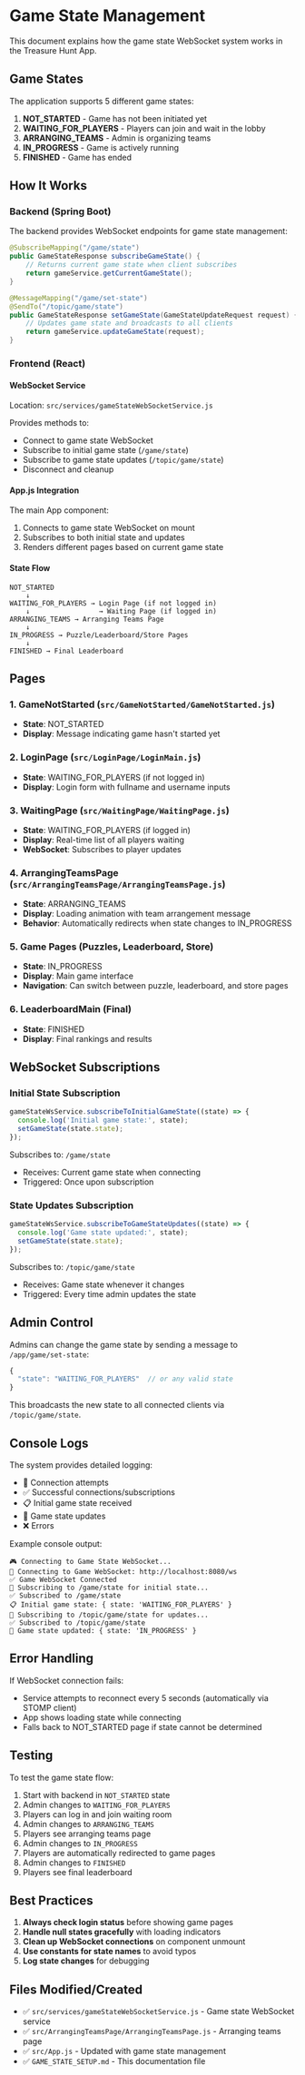 # Game State Management

This document explains how the game state WebSocket system works in the Treasure Hunt App.

## Game States

The application supports 5 different game states:

1. **NOT_STARTED** - Game has not been initiated yet
2. **WAITING_FOR_PLAYERS** - Players can join and wait in the lobby
3. **ARRANGING_TEAMS** - Admin is organizing teams
4. **IN_PROGRESS** - Game is actively running
5. **FINISHED** - Game has ended

## How It Works

### Backend (Spring Boot)

The backend provides WebSocket endpoints for game state management:

```java
@SubscribeMapping("/game/state")
public GameStateResponse subscribeGameState() {
    // Returns current game state when client subscribes
    return gameService.getCurrentGameState();
}

@MessageMapping("/game/set-state")
@SendTo("/topic/game/state")
public GameStateResponse setGameState(GameStateUpdateRequest request) {
    // Updates game state and broadcasts to all clients
    return gameService.updateGameState(request);
}
```

### Frontend (React)

#### WebSocket Service

Location: `src/services/gameStateWebSocketService.js`

Provides methods to:
- Connect to game state WebSocket
- Subscribe to initial game state (`/game/state`)
- Subscribe to game state updates (`/topic/game/state`)
- Disconnect and cleanup

#### App.js Integration

The main App component:
1. Connects to game state WebSocket on mount
2. Subscribes to both initial state and updates
3. Renders different pages based on current game state

#### State Flow

```
NOT_STARTED
    ↓
WAITING_FOR_PLAYERS → Login Page (if not logged in)
    ↓                 → Waiting Page (if logged in)
ARRANGING_TEAMS → Arranging Teams Page
    ↓
IN_PROGRESS → Puzzle/Leaderboard/Store Pages
    ↓
FINISHED → Final Leaderboard
```

## Pages

### 1. GameNotStarted (`src/GameNotStarted/GameNotStarted.js`)
- **State**: NOT_STARTED
- **Display**: Message indicating game hasn't started yet

### 2. LoginPage (`src/LoginPage/LoginMain.js`)
- **State**: WAITING_FOR_PLAYERS (if not logged in)
- **Display**: Login form with fullname and username inputs

### 3. WaitingPage (`src/WaitingPage/WaitingPage.js`)
- **State**: WAITING_FOR_PLAYERS (if logged in)
- **Display**: Real-time list of all players waiting
- **WebSocket**: Subscribes to player updates

### 4. ArrangingTeamsPage (`src/ArrangingTeamsPage/ArrangingTeamsPage.js`)
- **State**: ARRANGING_TEAMS
- **Display**: Loading animation with team arrangement message
- **Behavior**: Automatically redirects when state changes to IN_PROGRESS

### 5. Game Pages (Puzzles, Leaderboard, Store)
- **State**: IN_PROGRESS
- **Display**: Main game interface
- **Navigation**: Can switch between puzzle, leaderboard, and store pages

### 6. LeaderboardMain (Final)
- **State**: FINISHED
- **Display**: Final rankings and results

## WebSocket Subscriptions

### Initial State Subscription

```javascript
gameStateWsService.subscribeToInitialGameState((state) => {
  console.log('Initial game state:', state);
  setGameState(state.state);
});
```

Subscribes to: `/game/state`
- Receives: Current game state when connecting
- Triggered: Once upon subscription

### State Updates Subscription

```javascript
gameStateWsService.subscribeToGameStateUpdates((state) => {
  console.log('Game state updated:', state);
  setGameState(state.state);
});
```

Subscribes to: `/topic/game/state`
- Receives: Game state whenever it changes
- Triggered: Every time admin updates the state

## Admin Control

Admins can change the game state by sending a message to `/app/game/set-state`:

```javascript
{
  "state": "WAITING_FOR_PLAYERS"  // or any valid state
}
```

This broadcasts the new state to all connected clients via `/topic/game/state`.

## Console Logs

The system provides detailed logging:

- 🔌 Connection attempts
- ✅ Successful connections/subscriptions
- 📋 Initial game state received
- 🔄 Game state updates
- ❌ Errors

Example console output:
```
🎮 Connecting to Game State WebSocket...
🔌 Connecting to Game WebSocket: http://localhost:8080/ws
✅ Game WebSocket Connected
📡 Subscribing to /game/state for initial state...
✅ Subscribed to /game/state
📋 Initial game state: { state: 'WAITING_FOR_PLAYERS' }
📡 Subscribing to /topic/game/state for updates...
✅ Subscribed to /topic/game/state
🔄 Game state updated: { state: 'IN_PROGRESS' }
```

## Error Handling

If WebSocket connection fails:
- Service attempts to reconnect every 5 seconds (automatically via STOMP client)
- App shows loading state while connecting
- Falls back to NOT_STARTED page if state cannot be determined

## Testing

To test the game state flow:

1. Start with backend in `NOT_STARTED` state
2. Admin changes to `WAITING_FOR_PLAYERS`
3. Players can log in and join waiting room
4. Admin changes to `ARRANGING_TEAMS`
5. Players see arranging teams page
6. Admin changes to `IN_PROGRESS`
7. Players are automatically redirected to game pages
8. Admin changes to `FINISHED`
9. Players see final leaderboard

## Best Practices

1. **Always check login status** before showing game pages
2. **Handle null states gracefully** with loading indicators
3. **Clean up WebSocket connections** on component unmount
4. **Use constants for state names** to avoid typos
5. **Log state changes** for debugging

## Files Modified/Created

- ✅ `src/services/gameStateWebSocketService.js` - Game state WebSocket service
- ✅ `src/ArrangingTeamsPage/ArrangingTeamsPage.js` - Arranging teams page
- ✅ `src/App.js` - Updated with game state management
- ✅ `GAME_STATE_SETUP.md` - This documentation file
